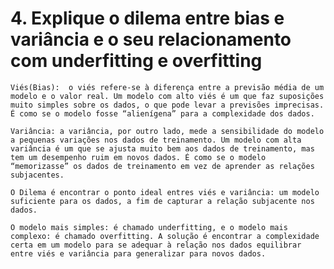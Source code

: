 # 4. Explique o dilema entre bias e variância e o seu relacionamento com underfitting e overfitting

    Viés(Bias):  o viés refere-se à diferença entre a previsão média de um modelo e o valor real. Um modelo com alto viés é um que faz suposições muito simples sobre os dados, o que pode levar a previsões imprecisas. É como se o modelo fosse “alienígena” para a complexidade dos dados.

    Variância: a variância, por outro lado, mede a sensibilidade do modelo a pequenas variações nos dados de treinamento. Um modelo com alta variância é um que se ajusta muito bem aos dados de treinamento, mas tem um desempenho ruim em novos dados. É como se o modelo “memorizasse” os dados de treinamento em vez de aprender as relações subjacentes.

    O Dilema é encontrar o ponto ideal entres viés e variância: um modelo suficiente para os dados, a fim de capturar a relação subjacente nos dados. 

    O modelo mais simples: é chamado underfitting, e o modelo mais complexo: é chamado overfitting. A solução é encontrar a complexidade certa em um modelo para se adequar à relação nos dados equilibrar entre viés e variância para generalizar para novos dados.
